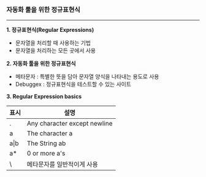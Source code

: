 

### 자동화 툴을 위한 정규표현식

- - -

**1. 정규표현식(Regular Expressions)**
 - 문자열을 처리할 때 사용하는 기법
 - 문자열을 처리하는 모든 곳에서 사용
 
 
**2. 자동화 툴을 위한 정규표현식**
 - 메타문자 : 특별한 뜻을 담아 문자열 양식을 나타내는 용도로 사용 
 - Debuggex : 정규표현식을 테스트할 수 있는 사이트
 
 
**3. Regular Expression basics**

|표시|설명|
|------|----------|
|.|Any character except newline|
|a|The character a|
|a\|b|The String ab|
|a*|0 or more a's|
|\ |메타문자를 일반적이게 사용|



